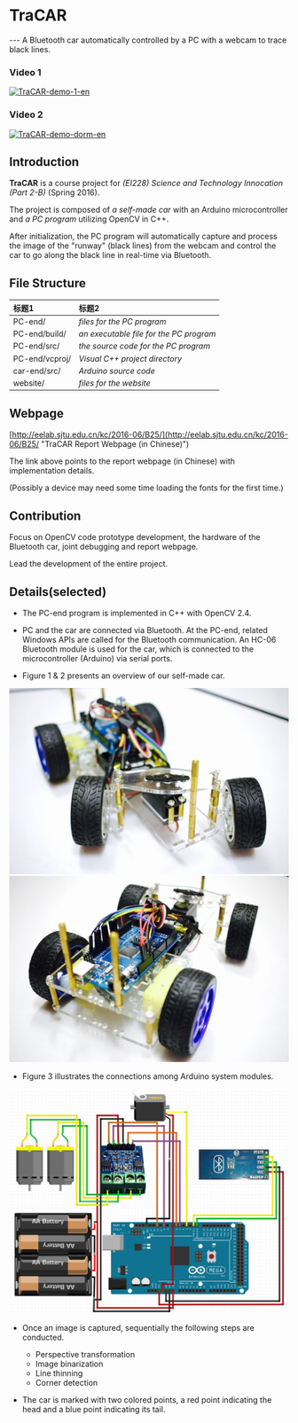 # TraCAR
 --- A Bluetooth car automatically controlled by a PC with a webcam to trace black lines.

### Video 1 

[![TraCAR-demo-1-en](http://img.youtube.com/vi/ktlbX7IkARQ/0.jpg)](http://www.youtube.com/watch?v=ktlbX7IkARQ)

### Video 2 

[![TraCAR-demo-dorm-en](http://img.youtube.com/vi/PC991xsAWYM/0.jpg)](http://www.youtube.com/watch?v=PC991xsAWYM)



## Introduction
**TraCAR** is a course project for *(EI228) Science and Technology Innocation (Part 2-B)* (Spring 2016).

The project is composed of *a self-made car* with an Arduino microcontroller and *a PC program* utilizing OpenCV in C++.

After initialization, the PC program will automatically capture and process the image of the "runway" (black lines) from the webcam and control the car to go along the black line in real-time via Bluetooth. 


## File Structure

|标题1|标题2|
|:---|:---|
|PC-end/   |*files for the PC program*|
|PC-end/build/   |*an executable file for the PC program*|
|PC-end/src/   |*the source code for the PC program*|
|PC-end/vcproj/   |*Visual C++ project directory*|
|car-end/src/   |*Arduino source code*|
|website/   |*files for the website*|

## Webpage

[http://eelab.sjtu.edu.cn/kc/2016-06/B25/](http://eelab.sjtu.edu.cn/kc/2016-06/B25/ "TraCAR Report Webpage (in Chinese)")

The link above points to the report webpage (in Chinese) with implementation details. 

(Possibly a device may need some time loading the fonts for the first time.)


## Contribution
Focus on OpenCV code prototype development, the hardware of the Bluetooth car, joint debugging and report webpage.

Lead the development of the entire project.


## Details(selected)

* The PC-end program is implemented in C++ with OpenCV 2.4.

* PC and the car are connected via Bluetooth. At the PC-end, related Windows APIs are called for the Bluetooth communication. An HC-06 Bluetooth module is used for the car, which is connected to the microcontroller (Arduino) via serial ports.

* Figure 1 & 2 presents an overview of our self-made car.

![Missing image](https://github.com/WMBao/TraCAR/blob/master/website/img/7.jpg)
![Missing image](https://github.com/WMBao/TraCAR/blob/master/website/img/6.jpg)


* Figure 3 illustrates the connections among Arduino system modules.

![Missing image](https://github.com/WMBao/TraCAR/blob/master/website/img/5.jpg)

* Once an image is captured, sequentially the following steps are conducted.
	- Perspective transformation
	- Image binarization
	- Line thinning
	- Corner detection

* The car is marked with two colored points, a red point indicating the head and a blue point indicating its tail.

